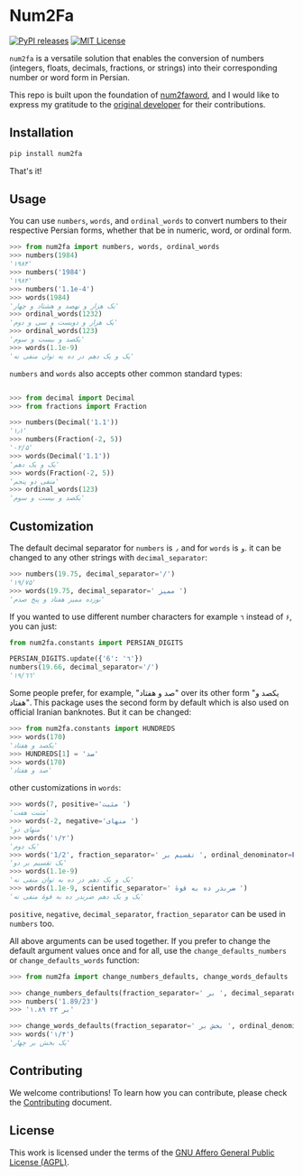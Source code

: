 # Num2Fa

[![PyPI releases](https://img.shields.io/pypi/v/num2fa?logo=python&logoColor=white)](https://pypi.python.org/pypi/num2fa)
[![MIT License](https://img.shields.io/github/license/codewithemad/num2fa.svg?style=flat-square)](https://opensource.org/license/agpl-v3/)

`num2fa` is a versatile solution that enables the conversion of numbers (integers, floats, decimals, fractions, or strings) into their corresponding number or word form in Persian.

This repo is built upon the foundation of [num2faword](https://github.com/5j9/num2fawords), and I would like to express my gratitude to the [original developer](https://github.com/5j9) for their contributions.

## Installation

```bash
pip install num2fa
```

That's it!

## Usage

You can use `numbers`, `words`, and `ordinal_words` to convert numbers to their respective Persian forms, whether that be in numeric, word, or ordinal form.

```python
>>> from num2fa import numbers, words, ordinal_words
>>> numbers(1984)
'۱۹۸۴'
>>> numbers('1984')
'۱۹۸۴'
>>> numbers('1.1e-4')
>>> words(1984)
'یک هزار و نهصد و هشتاد و چهار'
>>> ordinal_words(1232)
'یک هزار و دویست و سی و دوم'
>>> ordinal_words(123)
'یکصد و بیست و سوم'
>>> words(1.1e-9)
'یک و یک دهم در ده به توان منفی نه'
```

`numbers` and `words` also accepts other common standard types:

```python

>>> from decimal import Decimal
>>> from fractions import Fraction

>>> numbers(Decimal('1.1'))
'۱٫۱'
>>> numbers(Fraction(-2, 5))
'-۲/۵'
>>> words(Decimal('1.1'))
'یک و یک دهم'
>>> words(Fraction(-2, 5))
'منفی دو پنجم'
>>> ordinal_words(123)
'یکصد و بیست و سوم'
```

## Customization

The default decimal separator for `numbers` is `٫` and for `words` is `و`. it can be changed to any other strings with `decimal_separator`:

```python
>>> numbers(19.75, decimal_separator='/')
'۱۹/۷۵'
>>> words(19.75, decimal_separator=' ممیز ')
'نوزده ممیز هفتاد و پنج صدم'
```

If you wanted to use different number characters for example `٦` instead of `۶`, you can just:

```python
from num2fa.constants import PERSIAN_DIGITS

PERSIAN_DIGITS.update({'6': '٦'})
numbers(19.66, decimal_separator='/')
'۱۹/٦٦'
```

Some people prefer, for example, "صد و هفتاد" over its other form "یکصد و هفتاد". This package uses the second form by default which is also used on official Iranian banknotes. But it can be changed:

```python
>>> from num2fa.constants import HUNDREDS
>>> words(170)
'یکصد و هفتاد'
>>> HUNDREDS[1] = 'صد'
>>> words(170)
'صد و هفتاد'
```

other customizations in `words`:

```python
>>> words(7, positive='مثبت ')
'مثبت هفت'
>>> words(-2, negative='منهای ')
'منهای دو'
>>> words('۱/۲')
'یک دوم'
>>> words('1/2', fraction_separator=' تقسیم بر ', ordinal_denominator=False)
'یک تقسیم بر دو'
>>> words(1.1e-9)
'یک و یک دهم در ده به توان منفی نه'
>>> words(1.1e-9, scientific_separator=' ضربدر ده به قوهٔ ')
'یک و یک دهم ضربدر ده به قوهٔ منفی نه'
```

`positive`, `negative`, `decimal_separator`, `fraction_separator` can be used in `numbers` too.

All above arguments can be used together. If you prefer to change the default argument values once and for all, use the `change_defaults_numbers` or `change_defaults_words` function:

```python
>>> from num2fa import change_numbers_defaults, change_words_defaults

>>> change_numbers_defaults(fraction_separator=' بر ', decimal_separator='.')
>>> numbers('1.89/23')
>>> '۱.۸۹ بر ۲۳'

>>> change_words_defaults(fraction_separator=' بخش بر ', ordinal_denominator=False)
>>> words('۱/۴')
'یک بخش بر چهار'
```

## Contributing

We welcome contributions! To learn how you can contribute, please check the [Contributing](https://github.com/codewithemad/num2fa/blob/master/docs/Contributing.md) document.

## License

This work is licensed under the terms of the [GNU Affero General Public License (AGPL)](https://github.com/codewithemad/num2fa/blob/master/LICENSE.txt).
